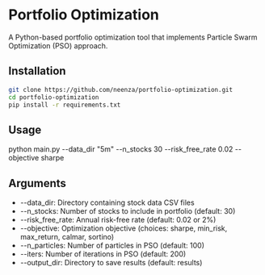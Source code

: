 # Portfolio Optimization

A Python-based portfolio optimization tool that implements Particle Swarm Optimization (PSO) approach.

## Installation
```bash
git clone https://github.com/neenza/portfolio-optimization.git
cd portfolio-optimization
pip install -r requirements.txt
```

## Usage
python main.py --data_dir "5m" --n_stocks 30 --risk_free_rate 0.02 --objective sharpe

## Arguments 
- --data_dir: Directory containing stock data CSV files
- --n_stocks: Number of stocks to include in portfolio (default: 30)
- --risk_free_rate: Annual risk-free rate (default: 0.02 or 2%)
- --objective: Optimization objective (choices: sharpe, min_risk, max_return, calmar, sortino)
- --n_particles: Number of particles in PSO (default: 100)
- --iters: Number of iterations in PSO (default: 200)
- --output_dir: Directory to save results (default: results)
